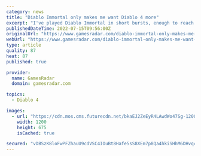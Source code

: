 ```yaml
---
category: news
title: "Diablo Immortal only makes me want Diablo 4 more"
excerpt: "I've played Diablo Immortal in short bursts, enough to reach level 43 as a Necromancer – and I don't regret a single undead minute of it. There's a lot that can (and should) be said about the ..."
publishedDateTime: 2022-07-15T09:56:00Z
originalUrl: "https://www.gamesradar.com/diablo-immortal-only-makes-me-want-diablo-4-more/"
webUrl: "https://www.gamesradar.com/diablo-immortal-only-makes-me-want-diablo-4-more/"
type: article
quality: 87
heat: 87
published: true

provider:
  name: GamesRadar
  domain: gamesradar.com

topics:
  - Diablo 4

images:
  - url: "https://cdn.mos.cms.futurecdn.net/bkaEJ2ZeEyR4LAwdWo47Sg-1200-80.jpg"
    width: 1200
    height: 675
    isCached: true

secured: "vDBSzK8loFwPFZhauU9cdVSC4IOuBt8Hafe5sS8XEm7p8Qa4hkiSHhM6DHvqcy/BrJEQvhJe9zzMpaB4I6NZGrA3HqnMwbDVz+w/FP0aj08RFv2jVXLj/mKklzz1vZ34wqd3705eSbpxUZKOcVCknihbE3/rPUWuTaMCyBY+h2TM96/b3LjjMh4YmJAiOhZwKVS0VTDzA5c8RVIJIyGOt0vNwKm4LdWMzrhJzIps471H3CKdcEVJ6iV/GkFmo9jgI/NmLBFbp95b9QRtUboqboh+dW1yU0CrEpvAAjc6hPQvwZZou6KLbuF6ACZKdoktfvha1b1YyFAzkOqd/3PtGJ3XfuFP8AuyzScNBPKDjl0=;HnXjpslf2keu9PB52hHWlw=="
---
```


